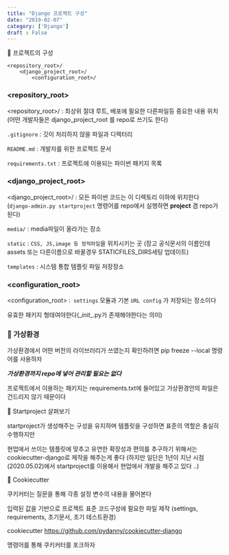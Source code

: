 ```yaml
---
title: "Django 프로젝트 구성"
date: "2019-02-07"
category: ['Django']
draft : False
---
```


💬 프로젝트의 구성
```
<repository_root>/
    <django_project_root>/
        <configuration_root>/
```

### <repository_root>

<repository_root>/ : 최상위 절대 루트, 배포에 필요한 다른파일등 중요한 내용 위치
(어떤 개발자들은 django_project_root 를 repo로 쓰기도 한다)


`.gitignore` : 깃이 처리하지 않을 파일과 디렉터리

`README.md` : 개발자를 위한 프로젝트 문서

`requirements.txt` : 프로젝트에 이용되는 파이썬 패키지 목록


### <django_project_root>

<django_project_root>/ : 모든 파이썬 코드는 이 디렉토리 이하에 위치한다
    (`django-admin.py startproject` 명령어를 repo에서 실행하면 **project** 겸 repo가 된다)

`media/` : media파일이 올라가는 장소

`static` : `CSS, JS,image 등 정적파일`을 위치시키는 곳
(장고 공식문서의 이름인데 assets 또는 다른이름으로 바꿀경우 STATICFILES_DIRS세팅 업데이트)

`templates` : 시스템 통합 템플릿 파일 저장장소



### <configuration_root>

<configuration_root> :` settings` 모듈과 기본 `URL config` 가 저장되는 장소이다

유효한 패키지 형태여야한다(\__init__.py가 존재해야한다는 의미)




### 💬 가상환경

가상환경에서 어떤 버전의 라이브러리가 쓰였는지 확인하려면
pip freeze --local 명령어를 사용하자

**_가상환경까지 repo에 넣어 관리할 필요는 없다_**

프로젝트에서 이용하는 패키지는 requirements.txt에 들어있고 
가상환경안의 파일은 건드리지 않기 때문이다




💬 Startproject 살펴보기

startproject가 생성해주는 구성을 유지하며 템플릿을 구성하면 표준의 역할은 충실히 수행하지만

현업에서 쓰이는 템플릿에 맞추고 유연한 확장성과 편의를 추구하기 위해서는               cookiecutter-django로 제작을 해주는게 좋다
(하지만 일단은 1년이 지난 시점(2020.05.02)에서 startproject를 이용해서 현업에서 개발을 해주고 있다 ..)



💬 Cookiecutter

쿠키커터는 질문을 통해 각종 설정 변수의 내용을 물어본다

입력된 값을 기반으로 프로젝트 표준 코드구성에 필요한 파일 제작
(settings, requirements, 초기문서, 초기 테스트환경)


cookiecutter https://github.com/pydanny/cookiecutter-django

명령어를 통해 쿠키커터를 포크하자




